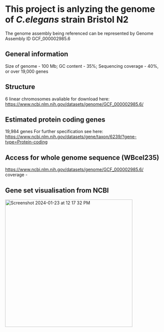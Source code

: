 # **This project is anlyzing the genome of *C.elegans* strain Bristol N2**
The genome assembly being referenced can be represented by Genome Assembly ID GCF_000002985.6
## **General information**
  Size of genome - 100 Mb;
  GC content - 35%;
  Sequencing coverage - 40%, or over 19,000 genes
## **Structure**
  6 linear chromosomes 
    avaliable for download here: https://www.ncbi.nlm.nih.gov/datasets/genome/GCF_000002985.6/
## **Estimated protein coding genes**
  19,984 genes
  For further specification see here: https://www.ncbi.nlm.nih.gov/datasets/gene/taxon/6239/?gene-type=Protein-coding
## **Access for whole genome sequence (WBcel235)**
  https://www.ncbi.nlm.nih.gov/datasets/genome/GCF_000002985.6/
  coverage -
## **Gene set visualisation from NCBI**
  <img width="412" alt="Screenshot 2024-01-23 at 12 17 32 PM" src="https://github.com/mayaali6/Genome-mini-project/assets/156249778/ded6a463-8ed3-4142-9a1a-bfdd3cdc8bb4">

  


